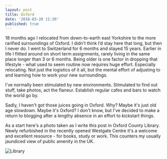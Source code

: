 ```yaml
---
layout: post
title: Oxford
date: '2018-03-20 11:30'
published: true
---
```

18 months ago I relocated from down-to-earth east Yorkshire to the more rarified surroundings of Oxford. I didn’t think I’d stay here that long, but then I never do. I went to Switzerland for 6 months and stayed 15 years. Earlier in life I flitted around on short term assignments, rarely living in the same place longer than 3 or 6 months. Being older is one factor in dropping that lifestyle - what used to seem routine now requires huge effort. Especially relocating. Not just the logistics of it all, but the mental effort of adjusting to and learning how to work your new surroundings.

I've normally been stimulated by new environments. Stimulated to find out stuff, take photos, act the flaneur. Establish regular cafes and bars to watch the world go by.

Sadly, I haven't got those juices going in Oxford. Why? Maybe it's just old age slowdown. Maybe it's Oxford? I don't know, but I've decided to make a return to blogging after a lengthy absence in an effort to kickstart things.

As a start here's a photo taken as I write this post in Oxford County Library. Newly refurbished in the recently opened Westgate Centre it's a welcome and excellent resource - for books, study or work. This counters my usually jaundiced view of public amenity in the UK.

![Library]({{site.imgurl}}http://archivist.forthmedia.s3-eu-west-2.amazonaws.com/Photo-2018-04-02-08-44.jpg)

